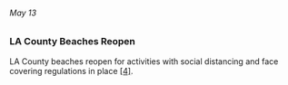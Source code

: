 ###### May 13

### LA County Beaches Reopen

LA County beaches reopen for activities with social distancing and face covering regulations in place [[4]](https://calmatters.org/health/coronavirus/2020/04/gavin-newsom-coronavirus-updates-timeline/).